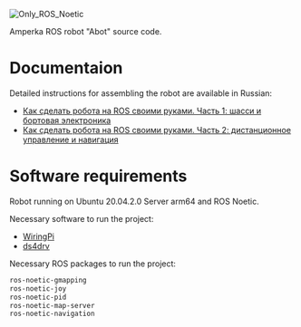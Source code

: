 ![Only_ROS_Noetic](https://img.shields.io/badge/ROS-Noetic-informational)

Amperka ROS robot "Abot" source code.

# Documentaion

Detailed instructions for assembling the robot are available in Russian:

- [Как сделать робота на ROS своими руками. Часть 1: шасси и бортовая электроника](https://amperka.ru/blogs/projects/abot-robot-part-1)
- [Как сделать робота на ROS своими руками. Часть 2: дистанционное управление и навигация](https://amperka.ru/blogs/projects/abot-robot-part-2)


# Software requirements

Robot running on Ubuntu 20.04.2.0 Server arm64 and ROS Noetic.

Necessary software to run the project:

- [WiringPi](https://github.com/WiringPi/WiringPi)
- [ds4drv](https://github.com/naoki-mizuno/ds4drv)

Necessary ROS packages to run the project:

```bash
ros-noetic-gmapping
ros-noetic-joy
ros-noetic-pid
ros-noetic-map-server
ros-noetic-navigation
```
